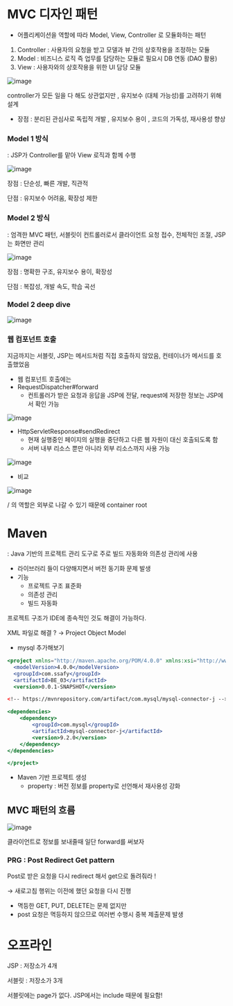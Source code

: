 # MVC 디자인 패턴

- 어플리케이션을 역할에 따라 Model, View, Controller 로 모듈화하는 패턴
1. Controller : 사용자의 요청을 받고 모델과 뷰 간의 상호작용을 조정하는 모듈
2. Model : 비즈니스 로직 즉 업무를 담당하는 모듈로 필요시 DB 연동 (DAO 활용)
3. View : 사용자와의 상호작용을 위한 UI 담당 모듈

![image](https://github.com/user-attachments/assets/843132f6-72a8-4298-a6c4-16776540601a)

controller가 모든 일을 다 해도 상관없지만 , 유지보수 (대체 가능성)를 고려하기 위해 설계

- 장점 : 분리된 관심사로 독립적 개발 , 유지보수 용이 , 코드의 가독성, 재사용성 향상

### Model 1 방식

: JSP가 Controller를 맡아 View 로직과 함께 수행

![image](https://github.com/user-attachments/assets/9b4a37b7-d7bb-4025-b5f9-d95a3e64c6ec)

장점 : 단순성, 빠른 개발, 직관적

단점 : 유지보수 어려움, 확장성 제한

### Model 2 방식

: 엄격한 MVC 패턴, 서블릿이 컨트롤러로서 클라이언트 요청 접수, 전체적인 조절, JSP는 화면만 관리

![image](https://github.com/user-attachments/assets/66303d69-c85d-4903-a4fd-158ca1c55573)

장점 : 명확한 구조, 유지보수 용이, 확장성

단점 : 복잡성, 개발 속도, 학습 곡선

### Model 2 deep dive

![image](https://github.com/user-attachments/assets/591cb6cf-b989-4707-b16d-e2099e25a71e)

### 웹 컴포넌트 호출

지금까지는  서블릿, JSP는 메서드처럼 직접 호출하지 않았음, 컨테이너가 메서드를 호출했었음

- 웹 컴포넌트 호출에는
- RequestDispatcher#forward
    - 컨트롤러가 받은 요청과 응답을 JSP에 전달, request에 저장한 정보는 JSP에서 확인 가능
    
![image](https://github.com/user-attachments/assets/cb40f041-5ca1-4659-af69-af6fda2c82d6)
    

- HttpServletResponse#sendRedirect
    - 현재 실행중인 페이지의 실행을 중단하고 다른 웹 자원이 대신 호출되도록 함
    - 서버 내부 리소스 뿐만 아니라 외부 리소스까지 사용 가능

![image](https://github.com/user-attachments/assets/f2ca7f0f-1e49-4ae4-bd19-6a3334926b61)

- 비교

![image](https://github.com/user-attachments/assets/ba4db42a-cb26-4792-89a2-c97c9271b037)

/ 의 역할은 외부로 나갈 수 있기 때문에 container root

# Maven

:  Java 기반의 프로젝트 관리 도구로 주로 빌드 자동화와 의존성 관리에 사용

- 라이브러리 들이 다양해지면서 버전 동기화 문제 발생
- 기능
    - 프로젝트 구조 표준화
    - 의존성 관리
    - 빌드 자동화

프로젝트 구조가 IDE에 종속적인 것도 해결이 가능하다.

XML 파일로 해결 ? → Project Object Model

- mysql 추가해보기

```jsx
<project xmlns="http://maven.apache.org/POM/4.0.0" xmlns:xsi="http://www.w3.org/2001/XMLSchema-instance" xsi:schemaLocation="http://maven.apache.org/POM/4.0.0 https://maven.apache.org/xsd/maven-4.0.0.xsd">
  <modelVersion>4.0.0</modelVersion>
  <groupId>com.ssafy</groupId>
  <artifactId>BE_03</artifactId>
  <version>0.0.1-SNAPSHOT</version>

<!-- https://mvnrepository.com/artifact/com.mysql/mysql-connector-j -->

<dependencies>
	<dependency>
	    <groupId>com.mysql</groupId>
	    <artifactId>mysql-connector-j</artifactId>
	    <version>9.2.0</version>
	</dependency>
</dependencies>

</project>
```

- Maven 기반 프로젝트 생성
    - property : 버전 정보를 property로 선언해서 재사용성 강화

## MVC 패턴의 흐름

![image](https://github.com/user-attachments/assets/09482ba8-923b-4d99-baac-5d4472590ff4)

클라이언트로 정보를 보내줄때 일단 forward를 써보자

### PRG : Post Redirect Get pattern

Post로 받은 요청을 다시 redirect 해서 get으로 돌려줘라 !

→ 새로고침 행위는 이전에 했던 요청을 다시 진행

- 멱등한 GET, PUT, DELETE는 문제 없지만
- post 요청은 멱등하지 않으므로 여러번 수행시 중복 제출문제  발생

# 오프라인

JSP : 저장소가 4개

서블릿 : 저장소가 3개 

서블릿에는 page가 없다. JSP에서는 include 때문에 필요함!
